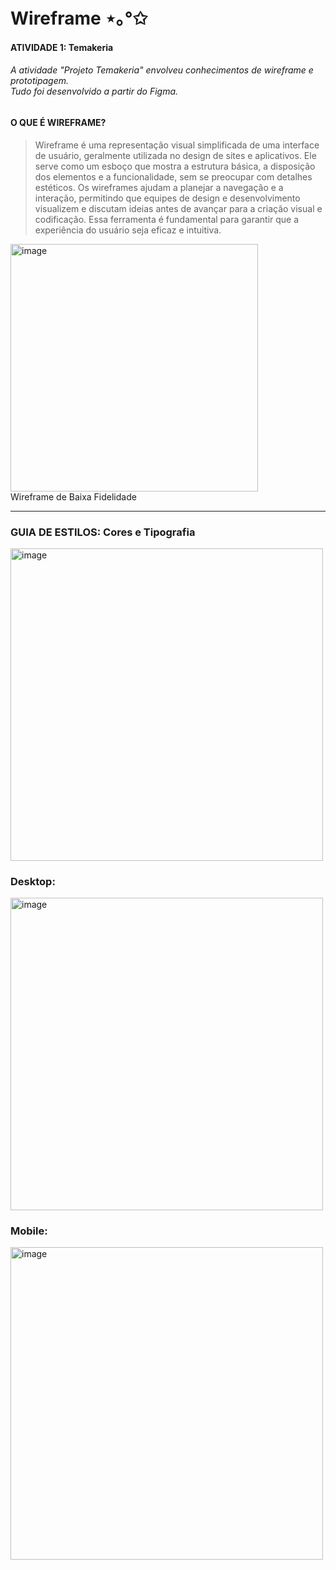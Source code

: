 # Wireframe ⋆｡°✩
#### ATIVIDADE 1: Temakeria

###### A atividade "Projeto Temakeria" envolveu conhecimentos de wireframe e prototipagem.<br>Tudo foi desenvolvido a partir do Figma.

#### O QUE É WIREFRAME?
>Wireframe é uma representação visual simplificada de uma interface de usuário, geralmente utilizada no design de sites e aplicativos. Ele serve como um esboço que  mostra a estrutura básica, a disposição dos elementos e a funcionalidade, sem se preocupar com detalhes estéticos. Os wireframes ajudam a planejar a navegação e a interação, permitindo que equipes de design e desenvolvimento visualizem e discutam ideias antes de avançar para a criação visual e codificação. Essa ferramenta é fundamental para garantir que a experiência do usuário seja eficaz e intuitiva.
<img width="396" alt="image" src="https://github.com/user-attachments/assets/1c7875b7-9382-4354-9061-496ac2645c69">
<br>
Wireframe de Baixa Fidelidade
<hr>

### GUIA DE ESTILOS: Cores e Tipografia
<img width="500" alt="image" src="https://github.com/user-attachments/assets/4fd79ea7-b72b-406f-b985-e0b47a2c1b73"><br>

### Desktop:
<img width="500" alt="image" src="https://github.com/user-attachments/assets/ace901a6-aec0-4642-a9d9-8e2480e94cdd"><br>

### Mobile:
<img width="500" alt="image" src="https://github.com/user-attachments/assets/ace901a6-aec0-4642-a9d9-8e2480e94cdd"><br>
